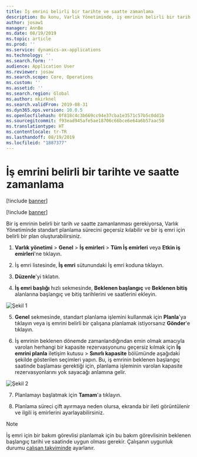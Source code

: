 ```yaml
---
title: İş emrini belirli bir tarihte ve saatte zamanlama
description: Bu konu, Varlık Yönetiminde, iş emrinin belirli bir tarih ve saate nasıl planlanacağını açıklamaktadır.
author: josaw1
manager: AnnBe
ms.date: 08/19/2019
ms.topic: article
ms.prod: ''
ms.service: dynamics-ax-applications
ms.technology: ''
ms.search.form: ''
audience: Application User
ms.reviewer: josaw
ms.search.scope: Core, Operations
ms.custom: ''
ms.assetid: ''
ms.search.region: Global
ms.author: mkirknel
ms.search.validFrom: 2019-08-31
ms.dyn365.ops.version: 10.0.5
ms.openlocfilehash: 0f818c4c3b669cc94e37cba1e3571c57b5c0dd1b
ms.sourcegitcommit: f93ead945afe5ae18706c66bce6e64a6b57aac50
ms.translationtype: HT
ms.contentlocale: tr-TR
ms.lasthandoff: 08/19/2019
ms.locfileid: "1887377"
---
```

# <a name="schedule-work-order-on-specific-date-and-time"></a>İş emrini belirli bir tarihte ve saatte zamanlama

[!include [banner](../../includes/banner.md)]

[!include [banner](../../includes/preview-banner.md)]

Bir iş emrinin belirli bir tarih *ve* saatte zamanlanması gerekiyorsa, Varlık Yönetiminde standart planlama sürecini geçersiz kılabilir ve bir iş emri için belirli bir plan oluşturabilirsiniz.

1. **Varlık yönetimi** > **Genel** > **İş emirleri** > **Tüm İş emirleri** veya **Etkin iş emirleri**'ne tıklayın.

2. İş emri listesinde, **İş emri** sütunundaki İş emri koduna tıklayın.

3. **Düzenle**'yi tıklatın.

4. **İş emri başlığı** hızlı sekmesinde, **Beklenen başlangıç** ve **Beklenen bitiş** alanlarına başlangıç ve bitiş tarihlerini ve saatlerini ekleyin.

![Şekil 1](media/05-work-order-scheduling.png)

5. **Genel** sekmesinde, standart planlama işlemini kullanmak için **Planla**'ya tıklayın veya iş emrini belirli bir çalışana planlamak istiyorsanız **Gönder**'e tıklayın.

6. İş emrinin beklenen dönemde zamanlandığından emin olmak amacıyla varolan herhangi bir kapasite rezervasyonunu geçersiz kılmak için **İş emrini planla** iletişim kutusu > **Sınırlı kapasite** bölümünde aşağıdaki şekilde gösterilen seçimleri yapın. Bu, iş emrinin beklenen başlangıç saatinde başlaması gerektiği için, planlama işleminin varolan kapasite rezervasyonlarını yok sayacağı anlamına gelir.

![Şekil 2](media/06-work-order-scheduling.png)

7. Planlamayı başlatmak için **Tamam**'a tıklayın.

8. Planlama süreci çift ayırmaya neden olursa, ekranda bir ileti görüntülenir ve ilgili iş emirlerini ayarlayabilirsiniz.

>[!NOTE]
>İş emri için bir bakım görevlisi planlamak için bu bakım görevlisinin beklenen başlangıç tarihi ve saatinde uygun olması gerekir. Çalışanın uygunluk durumu [çalışan takviminde](../work-order-scheduling/maintenance-worker-calendar-and-scheduling.md) ayarlanır. 

